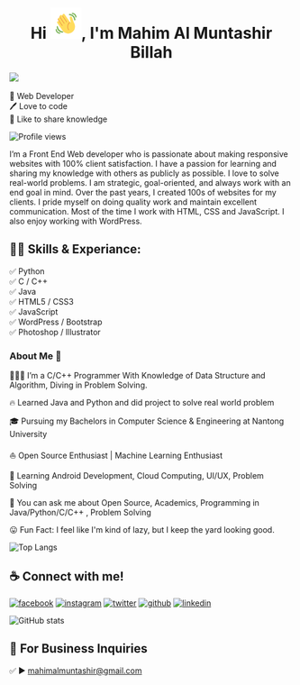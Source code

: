 
<!-- Updating my readme for GitHub-->


<h1  align="center">Hi <img  src="https://github.com/mahimalmuntashir/mahimalmuntashir/blob/main/images/Wave.gif"  height="55px"  width="55px">, I'm Mahim Al Muntashir Billah</h1>

<p  align="center">

<img  src="https://readme-typing-svg.herokuapp.com?color=E22FE4&width=380&height=45&lines=Open-Source+Enthusiast;Junior+Java/Python/C+Developer;Competitive+Programmer;Learning+In+Public;Real+World+Problem+Solver;Empowering+Others;Nice+To+Meet+You+...&center=true"></a>

</p>

👑 Web Developer <br> 
🖊️ Love to code <br> 
🎤 Like to share knowledge </p> 

![Profile views](https://gpvc.arturio.dev/mahimalmuntashir) 

I’m a Front End Web developer who is passionate about making responsive websites with 100% client satisfaction. I have a passion for learning and sharing my knowledge with others as publicly as possible. I love to solve real-world problems. I am strategic, goal-oriented, and always work with an end goal in mind. Over the past years, I created 100s of websites for my clients. I pride myself on doing quality work and maintain excellent communication. Most of the time I work with HTML, CSS and JavaScript. I also enjoy working with WordPress. 

## 👨‍💻 Skills & Experiance: 
✅ Python <br>
✅ C / C++ <br>
✅ Java  <br>
✅ HTML5 / CSS3  <br>
✅ JavaScript <br>
✅ WordPress / Bootstrap <br> 
✅ Photoshop / Illustrator <br>

### About Me 🚀

🧑🏽‍💻 I’m a C/C++ Programmer With Knowledge of Data Structure and Algorithm, Diving in Problem Solving.</br>

🔥 Learned Java and Python and did project to solve real world problem</br>

🎓 Pursuing my Bachelors in Computer Science & Engineering at Nantong University</br>

⛵ Open Source Enthusiast | Machine Learning Enthusiast</br>

🤫 Learning Android Development, Cloud Computing, UI/UX, Problem Solving</br>

🌱 You can ask me about Open Source, Academics, Programming in Java/Python/C/C++ , Problem Solving<br>

😛 Fun Fact: I feel like I'm kind of lazy, but I keep the yard looking good.

![Top Langs](https://github-readme-stats.vercel.app/api/top-langs/?username=mahimalmuntashir&layout=compact)

## ☕ Connect with me!
[<img src='https://camo.githubusercontent.com/2d1ffa69dd491ebeca01b2098cf8233dd09950ff5895abccd5b455ca442abc59/68747470733a2f2f696d672e736869656c64732e696f2f62616467652f46616365626f6f6b2d3138373746323f7374796c653d666f722d7468652d6261646765266c6f676f3d66616365626f6f6b266c6f676f436f6c6f723d7768697465' alt='facebook' height='40'>](https://www.facebook.com/mahimalmuntashir)  [<img src='https://camo.githubusercontent.com/b3d4671768bd0f9b6c8f410a25a96e0c5a4d135208d8910461e986f97e7985ab/68747470733a2f2f696d672e736869656c64732e696f2f62616467652f496e7374616772616d2d4534343035463f7374796c653d666f722d7468652d6261646765266c6f676f3d696e7374616772616d266c6f676f436f6c6f723d7768697465' alt='instagram' height='40'>](https://www.instagram.com/mahimalmuntashir/)  [<img src='https://camo.githubusercontent.com/5d03c86f6a75f7cbe80d135d9162fbf6dc46a31253cf30a8e9bb8279b4d574d3/68747470733a2f2f696d672e736869656c64732e696f2f62616467652f547769747465722d3144413146323f7374796c653d666f722d7468652d6261646765266c6f676f3d74776974746572266c6f676f436f6c6f723d7768697465' alt='twitter' height='40'>](https://twitter.com/realmahim)  [<img src='https://camo.githubusercontent.com/bd2bd127c104ba5c98bb12c70801b075aee1f040009089510f69554300e7ff41/68747470733a2f2f696d672e736869656c64732e696f2f62616467652f4769742d4630353033323f7374796c653d666f722d7468652d6261646765266c6f676f3d676974266c6f676f436f6c6f723d7768697465' alt='github' height='40'>](https://github.com/mahimalmuntashir)  [<img src='https://camo.githubusercontent.com/a80d00f23720d0bc9f55481cfcd77ab79e141606829cf16ec43f8cacc7741e46/68747470733a2f2f696d672e736869656c64732e696f2f62616467652f4c696e6b6564496e2d3030373742353f7374796c653d666f722d7468652d6261646765266c6f676f3d6c696e6b6564696e266c6f676f436f6c6f723d7768697465' alt='linkedin' height='40'>](https://www.linkedin.com/in/mahimalmuntashir/)  


![GitHub stats](https://github-readme-stats.vercel.app/api?username=mahimalmuntashir&show_icons=true) 

## 📧 For Business Inquiries 
✅  ► mahimalmuntashir@gmail.com
